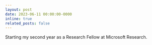 ```yaml
---
layout: post
date: 2023-06-11 00:00:00-0000
inline: true
related_posts: false
---
```


Starting my second year as a Research Fellow at Microsoft Research.